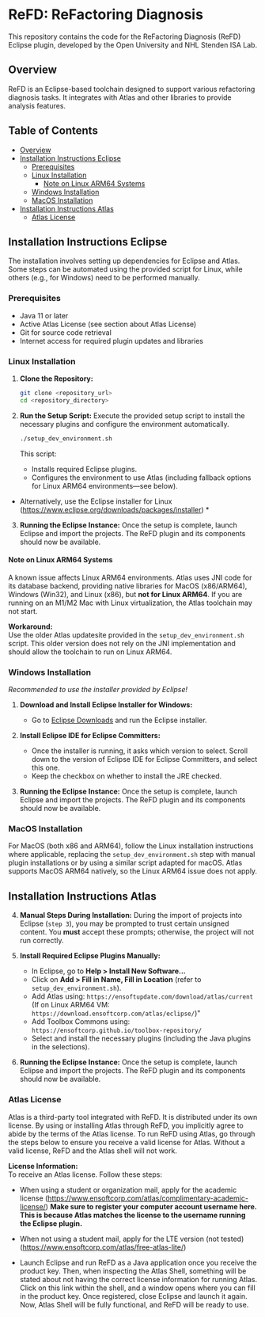 
# ReFD: ReFactoring Diagnosis

This repository contains the code for the ReFactoring Diagnosis (ReFD) Eclipse plugin, developed by the Open University and NHL Stenden ISA Lab.

## Overview

ReFD is an Eclipse-based toolchain designed to support various refactoring diagnosis tasks. It integrates with Atlas and other libraries to provide analysis features.

## Table of Contents

- [Overview](#overview)
- [Installation Instructions Eclipse](#installation-instructions-eclipse)
  - [Prerequisites](#prerequisites)
  - [Linux Installation](#linux-installation)
    - [Note on Linux ARM64 Systems](#note-on-linux-arm64-systems)
  - [Windows Installation](#windows-installation)
  - [MacOS Installation](#macos-installation)
- [Installation Instructions Atlas](#installation-instructions-atlas)
    - [Atlas License](#atlas-license) 

## Installation Instructions Eclipse

The installation involves setting up dependencies for Eclipse and Atlas. Some steps can be automated using the provided script for Linux, while others (e.g., for Windows) need to be performed manually.

### Prerequisites

- Java 11 or later
- Active Atlas License (see section about Atlas License)
- Git for source code retrieval
- Internet access for required plugin updates and libraries

### Linux Installation

1. **Clone the Repository:**
   ```bash
   git clone <repository_url>
   cd <repository_directory>
   ```
   
2. **Run the Setup Script:**
   Execute the provided setup script to install the necessary plugins and configure the environment automatically.  
   ```bash
   ./setup_dev_environment.sh
   ```
   This script:
   - Installs required Eclipse plugins.
   - Configures the environment to use Atlas (including fallback options for Linux ARM64 environments—see below).

* Alternatively, use the Eclipse installer for Linux (https://www.eclipse.org/downloads/packages/installer) *
   
3. **Running the Eclipse Instance:**
   Once the setup is complete, launch Eclipse and import the projects. The ReFD plugin and its components should now be available.

#### Note on Linux ARM64 Systems

A known issue affects Linux ARM64 environments. Atlas uses JNI code for its database backend, providing native libraries for MacOS (x86/ARM64), Windows (Win32), and Linux (x86), but **not for Linux ARM64**. If you are running on an M1/M2 Mac with Linux virtualization, the Atlas toolchain may not start.

**Workaround:**  
Use the older Atlas updatesite provided in the `setup_dev_environment.sh` script. This older version does not rely on the JNI implementation and should allow the toolchain to run on Linux ARM64.

### Windows Installation

*Recommended to use the installer provided by Eclipse!*

1. **Download and Install Eclipse Installer for Windows:**  
   - Go to [Eclipse Downloads](https://www.eclipse.org/downloads/packages/installer) and run the Eclipse installer.
   
2. **Install Eclipse IDE for Eclipse Committers:**  
   - Once the installer is running, it asks which version to select. Scroll down to the version of Eclipse IDE for Eclipse Committers, and select this one. 
   - Keep the checkbox on whether to install the JRE checked.

3. **Running the Eclipse Instance:**
   Once the setup is complete, launch Eclipse and import the projects. The ReFD plugin and its components should now be available.

### MacOS Installation

For MacOS (both x86 and ARM64), follow the Linux installation instructions where applicable, replacing the `setup_dev_environment.sh` step with manual plugin installations or by using a similar script adapted for macOS. Atlas supports MacOS ARM64 natively, so the Linux ARM64 issue does not apply.

## Installation Instructions Atlas

4. **Manual Steps During Installation:**
   During the import of projects into Eclipse (`step 3`), you may be prompted to trust certain unsigned content. You **must** accept these prompts; otherwise, the project will not run correctly.

5. **Install Required Eclipse Plugins Manually:**  
   - In Eclipse, go to **Help > Install New Software...**  
   - Click on  **Add > Fill in Name, Fill in Location** (refer to `setup_dev_environment.sh`).
   - Add Atlas using: `https://ensoftupdate.com/download/atlas/current` (If on Linux ARM64 VM: `https://download.ensoftcorp.com/atlas/eclipse/`)"
   - Add Toolbox Commons using: `https://ensoftcorp.github.io/toolbox-repository/`
   - Select and install the necessary plugins (including the Java plugins in the selections).
   
6. **Running the Eclipse Instance:**
   Once the setup is complete, launch Eclipse and import the projects. The ReFD plugin and its components should now be available.

### Atlas License

Atlas is a third-party tool integrated with ReFD. It is distributed under its own license. By using or installing Atlas through ReFD, you implicitly agree to abide by the terms of the Atlas license.
To run ReFD using Atlas, go through the steps below to ensure you receive a valid license for Atlas. Without a valid license, ReFD and the Atlas shell will not work.

**License Information:**  
To receive an Atlas license. Follow these steps:

- When using a student or organization mail, apply for the academic license (https://www.ensoftcorp.com/atlas/complimentary-academic-license/) **Make sure to register your computer account username here. This is because Atlas matches the license to the username running the Eclipse plugin.**

- When not using a student mail, apply for the LTE version (not tested) (https://www.ensoftcorp.com/atlas/free-atlas-lite/)

- Launch Eclipse and run ReFD as a Java application once you receive the product key. Then, when inspecting the Atlas Shell, something will be stated about not having the correct license information for running Atlas. Click on this link within the shell, and a window opens where you can fill in the product key. Once registered, close Eclipse and launch it again. Now, Atlas Shell will be fully functional, and ReFD will be ready to use.  
